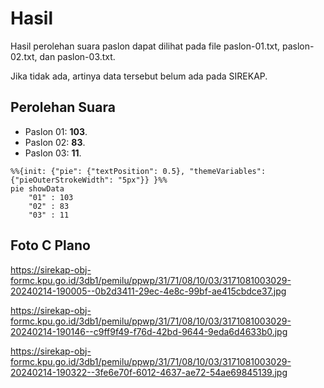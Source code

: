 # Hasil

Hasil perolehan suara paslon dapat dilihat pada file paslon-01.txt, paslon-02.txt, dan paslon-03.txt.

Jika tidak ada, artinya data tersebut belum ada pada SIREKAP.

## Perolehan Suara

 * Paslon 01: **103**.
 * Paslon 02: **83**.
 * Paslon 03: **11**.

```mermaid
%%{init: {"pie": {"textPosition": 0.5}, "themeVariables": {"pieOuterStrokeWidth": "5px"}} }%%
pie showData
    "01" : 103
    "02" : 83
    "03" : 11
```
## Foto C Plano

https://sirekap-obj-formc.kpu.go.id/3db1/pemilu/ppwp/31/71/08/10/03/3171081003029-20240214-190005--0b2d3411-29ec-4e8c-99bf-ae415cbdce37.jpg

https://sirekap-obj-formc.kpu.go.id/3db1/pemilu/ppwp/31/71/08/10/03/3171081003029-20240214-190146--c9ff9f49-f76d-42bd-9644-9eda6d4633b0.jpg

https://sirekap-obj-formc.kpu.go.id/3db1/pemilu/ppwp/31/71/08/10/03/3171081003029-20240214-190322--3fe6e70f-6012-4637-ae72-54ae69845139.jpg
